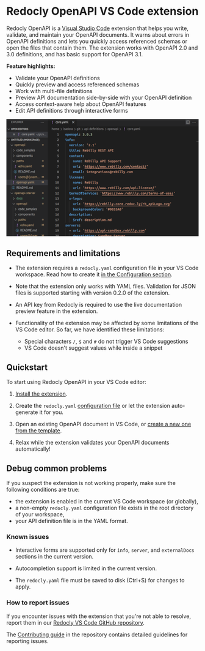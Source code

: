 # Redocly OpenAPI VS Code extension

Redocly OpenAPI is a [Visual Studio Code](https://code.visualstudio.com/) extension that helps you write, validate, and maintain your OpenAPI documents.
It warns about errors in OpenAPI definitions and lets you quickly access referenced schemas or open the files that contain them.
The extension works with OpenAPI 2.0 and 3.0 definitions, and has basic support for OpenAPI 3.1.

**Feature highlights:**

- Validate your OpenAPI definitions
- Quickly preview and access referenced schemas
- Work with multi-file definitions
- Preview API documentation side-by-side with your OpenAPI definition
- Access context-aware help about OpenAPI features
- Edit API definitions through interactive forms


![Peek and go-to-definition features](../../static/images/vscode/openapi-vscode-peek.gif)


## Requirements and limitations

- The extension requires a `redocly.yaml` configuration file in your VS Code workspace. Read how to create it [in the Configuration section](configuration.md).

- Note that the extension only works with YAML files. Validation for JSON files is supported starting with version 0.2.0 of the extension.

- An API key from Redocly is required to use the live documentation preview feature in the extension.

- Functionality of the extension may be affected by some limitations of the VS Code editor. So far, we have identified these limitations:

  - Special characters `/`, `$` and `#` do not trigger VS Code suggestions
  - VS Code doesn't suggest values while inside a snippet


## Quickstart

To start using Redocly OpenAPI in your VS Code editor:

1. [Install the extension](installation.md).

2. Create the `redocly.yaml` [configuration file](configuration.md) or let the extension auto-generate it for you.

3. Open an existing OpenAPI document in VS Code, or [create a new one from the template](using-redocly-vscode.md).

4. Relax while the extension validates your OpenAPI documents automatically!


## Debug common problems

If you suspect the extension is not working properly, make sure the following conditions are true:

- the extension is enabled in the current VS Code workspace (or globally),
- a non-empty `redocly.yaml` configuration file exists in the root directory of your workspace,
- your API definition file is in the YAML format.


### Known issues

- Interactive forms are supported only for `info`, `server`, and `externalDocs` sections in the current version.

- Autocompletion support is limited in the current version.

- The `redocly.yaml` file must be saved to disk (Ctrl+S) for changes to apply.


### How to report issues

If you encounter issues with the extension that you're not able to resolve, report them in our [Redocly VS Code GitHub repository](https://github.com/Redocly/redocly-vs-code/issues/new/choose).

The [Contributing guide](https://github.com/Redocly/redocly-vs-code/blob/main/CONTRIBUTING.md) in the repository contains detailed guidelines for reporting issues.
